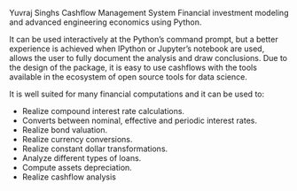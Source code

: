 Yuvraj Singhs Cashflow Management System
Financial investment modeling and advanced engineering economics using Python.

It can be used interactively at the Python’s command prompt, but a better
experience is achieved when IPython or Jupyter’s notebook are used, allows the
user to fully document the analysis and draw conclusions. Due to the design of
the package, it is easy to use cashflows with the tools available in the ecosystem
of open source tools for data science.

It is well suited for many financial computations and it can be used to:
* Realize compound interest rate calculations.
* Converts between nominal, effective and periodic interest rates.
* Realize bond valuation.
* Realize currency conversions.
* Realize constant dollar transformations.
* Analyze different types of loans.
* Compute assets depreciation.
* Realize cashflow analysis
